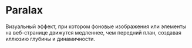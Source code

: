 # Paralax
Визуальный эффект, при котором фоновые изображения или элементы на веб-странице движутся медленнее, чем передний план, создавая иллюзию глубины и динамичности. 
